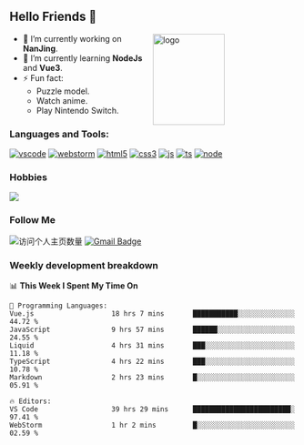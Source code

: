 ## Hello Friends 👋

<img src="https://github-readme-stats.vercel.app/api?username=Eugeniocode&show_icons=true&theme=vue" alt="logo" height="160" align="right" width="50%" />

- 🔭 I’m currently working on **NanJing**.
- 🌱 I’m currently learning **NodeJs** and **Vue3**.
- ⚡ Fun fact: 
  - Puzzle model.
  - Watch anime.
  - Play Nintendo Switch.



### Languages and Tools:

[![vscode](https://img.shields.io/badge/Visual%20Studio%20Code-blue?style=flat-square&logo=visualstudiocode&logoColor=ffffff)]()
[![webstorm](https://img.shields.io/badge/webstorm-528DD7?style=flat-square&logo=webstorm&logoColor=#ffffff)]()
[![html5](https://img.shields.io/badge/-HTML5-F16528?style=flat-square&logo=html5&logoColor=ffffff)]()
[![css3](https://img.shields.io/badge/-CSS3-3699D5?style=flat-square&logo=css3&logoColor=ffffff)]()
[![js](https://img.shields.io/badge/-Javascript-F0DA50?style=flat-square&logo=javascript&logoColor=ffffff)]()
[![ts](https://img.shields.io/badge/-Typescript-083061?style=flat-square&logo=typescript&logoColor=ffffff)]()
[![node](https://img.shields.io/badge/-Node.js-80BD00?style=flat-square&logo=nodedotjs&logoColor=ffffff)]()


### Hobbies

![](https://img.shields.io/badge/-Nintendo%20Switch-e60012?style=flat-square&logo=nintendo%20switch&logoColor=ffffff)

### Follow Me
![访问个人主页数量](https://komarev.com/ghpvc/?username=Eugeniocode&color=blue)
[![Gmail Badge](https://img.shields.io/badge/mail-eugeniocode@yeah.net-blue?style=flat&logo=Gmail&logoColor=white&link=mailto:eugeniocode@yeah.net)](mailto:eugeniocode@yeah.net)


### Weekly development breakdown
<!--START_SECTION:waka-->
📊 **This Week I Spent My Time On** 

```text
💬 Programming Languages: 
Vue.js                   18 hrs 7 mins       ███████████░░░░░░░░░░░░░░   44.72 % 
JavaScript               9 hrs 57 mins       ██████░░░░░░░░░░░░░░░░░░░   24.55 % 
Liquid                   4 hrs 31 mins       ███░░░░░░░░░░░░░░░░░░░░░░   11.18 % 
TypeScript               4 hrs 22 mins       ███░░░░░░░░░░░░░░░░░░░░░░   10.78 % 
Markdown                 2 hrs 23 mins       █░░░░░░░░░░░░░░░░░░░░░░░░   05.91 % 

🔥 Editors: 
VS Code                  39 hrs 29 mins      ████████████████████████░   97.41 % 
WebStorm                 1 hr 2 mins         █░░░░░░░░░░░░░░░░░░░░░░░░   02.59 % 
```


<!--END_SECTION:waka-->

